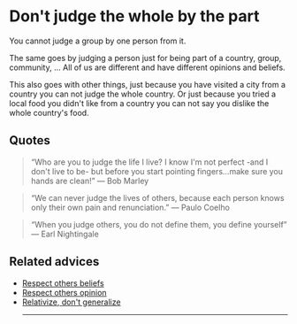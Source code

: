 # Don't judge the whole by the part

You cannot judge a group by one person from it.

The same goes by judging a person just for being part of a country, group, community, ... All of us are different and have different opinions and beliefs.

This also goes with other things, just because you have visited a city from a country you can not judge the whole country. Or just because you tried a local food you didn't like from a country you can not say you dislike the whole country's food.

## Quotes

> “Who are you to judge the life I live? I know I'm not perfect -and I don't live to be- but before you start pointing fingers...make sure you hands are clean!” ― Bob Marley

> “We can never judge the lives of others, because each person knows only their own pain and renunciation.” ― Paulo Coelho

> “When you judge others, you do not define them, you define yourself” ― Earl Nightingale

## Related advices

- [Respect others beliefs](../Respect%20others%20beliefs/index.md)
- [Respect others opinion](../Respect%20others%20opinion/index.md)
- [Relativize, don't generalize](../Relativize,%20don't%20generalize/index.md)<hr/><br/>